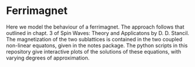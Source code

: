 # Ferrimagnet

Here we model the behaviour of a ferrimagnet. The approach follows that outlined in chapt. 3 of Spin Waves: Theory and Applicatons by D. D. Stancil. The magnetization of the two sublattices is contained in the two coupled non-linear equatons, given in the notes package. The python scripts in this repository give interactive plots of the solutions of these equations, with varying degrees of approximation.
